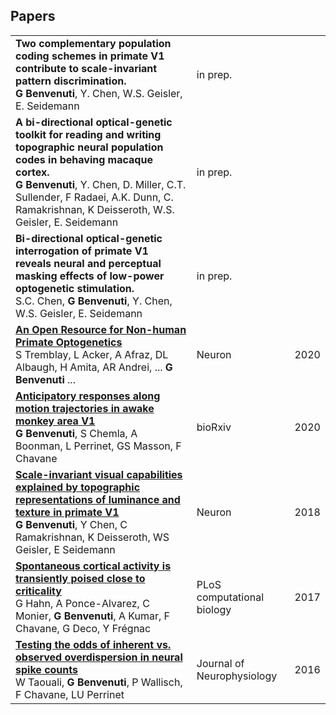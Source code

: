 
## Papers
||||
|--|--|--|
| **Two complementary population coding schemes in primate V1 contribute to scale-invariant pattern discrimination.**<br> **G Benvenuti**, Y. Chen, W.S. Geisler, E. Seidemann|in prep.||
| **A bi-directional optical-genetic toolkit for reading and writing topographic neural population codes in behaving macaque cortex.**<br> **G Benvenuti**, Y. Chen, D. Miller, C.T. Sullender, F Radaei, A.K. Dunn, C. Ramakrishnan, K Deisseroth, W.S. Geisler, E. Seidemann|in prep.||
| **Bi-directional optical-genetic interrogation of primate V1 reveals neural and perceptual masking effects of low-power optogenetic stimulation.**<br>S.C. Chen, **G Benvenuti**, Y. Chen, W.S. Geisler, E. Seidemann|in prep.||
| [**An Open Resource for Non-human Primate Optogenetics**](https://www.sciencedirect.com/science/article/abs/pii/S0896627320307510) <br> S Tremblay, L Acker, A Afraz, DL Albaugh, H Amita, AR Andrei, ... **G Benvenuti** ...| Neuron | 2020 |
|  [**Anticipatory responses along motion trajectories in awake monkey area V1**](https://www.biorxiv.org/content/10.1101/2020.03.26.010017v1.abstract) <br> **G Benvenuti**, S Chemla, A Boonman, L Perrinet, GS Masson, F Chavane| bioRxiv   | 2020  |
| [**Scale-invariant visual capabilities explained by topographic representations of luminance and texture in primate V1**](https://www.sciencedirect.com/science/article/pii/S0896627318309085) <br> **G Benvenuti**, Y Chen, C Ramakrishnan, K Deisseroth, WS Geisler, E Seidemann| Neuron | 2018 |
| [**Spontaneous cortical activity is transiently poised close to criticality**](https://scholar.google.com/scholar?oi=bibs&cluster=11499157203286280681&btnI=1&hl=it) <br> G Hahn, A Ponce-Alvarez, C Monier, **G Benvenuti**, A Kumar, F Chavane, G Deco, Y Frégnac | PLoS computational biology | 2017|
| [**Testing the odds of inherent vs. observed overdispersion in neural spike counts**](https://scholar.google.com/scholar?oi=bibs&cluster=15212588543476382503&btnI=1&hl=it)<br> W Taouali, **G Benvenuti**, P Wallisch, F Chavane, LU Perrinet |Journal of Neurophysiology | 2016|
